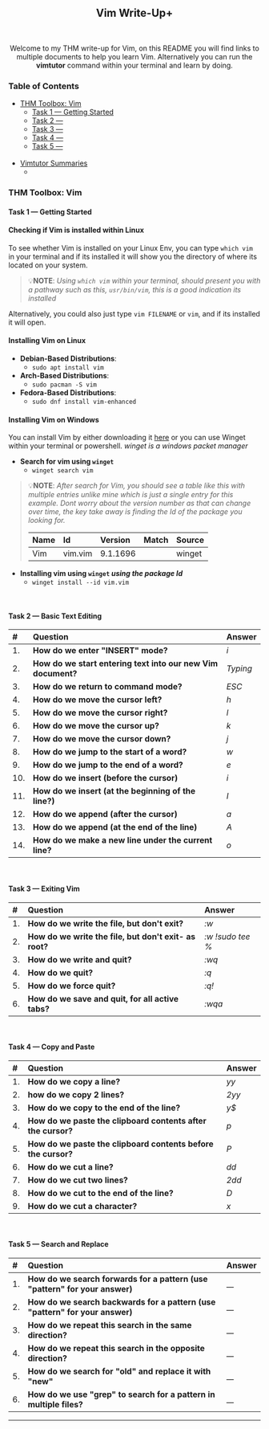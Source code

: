 <div align="center">
    <h2>
        <strong>Vim Write-Up+</strong>
    </h2>
    <br>
    <p>
        Welcome to my THM write-up for Vim, on this README you will find links to multiple documents to help you learn Vim. Alternatively you can run the <strong>vimtutor</strong> command within your terminal and learn by doing.
    </p>
</div>

### Table of Contents

<ul>
    <li>
        <a href="#THM-Toolbox-Vim">THM Toolbox: Vim</a>
        <ul>
            <li>
                <a href="#task-1--getting-started">Task 1 &mdash; Getting Started</a></li>
            <li><a href="#task-2--">Task 2 &mdash;</a></li>
            <li><a href="#task-3--">Task 3 &mdash;</a></li>
            <li><a href="#task-4--">Task 4 &mdash;</a></li>
            <li><a href="#task-5--">Task 5 &mdash;</a></li>
        </ul>
    </li>
    <br>
    <li>
        <a href="#vimtutor-summaries">Vimtutor Summaries</a>
        <ul>
            <li><a href="#"></a></li>
        </ul>
    </li>
</ul>


### THM Toolbox: Vim

#### **Task 1** &mdash; Getting Started
#### Checking if Vim is installed within **Linux**
To see whether Vim is installed on your Linux Env, you can type `which vim` in your terminal and if its installed it will show you the directory of where its located on your system. 

> 💡**NOTE**: _Using `which vim` within your terminal, should present you with a pathway such as this, `usr/bin/vim`, this is a good indication its installed_ 

Alternatively, you could also just type `vim FILENAME` or `vim`, and if its installed it will open.

#### Installing Vim on **Linux**

- **Debian-Based Distributions**:
    - `sudo apt install vim`
- **Arch-Based Distributions**:
    - `sudo pacman -S vim`
- **Fedora-Based Distributions**:
    - `sudo dnf install vim-enhanced`

#### Installing Vim on **Windows**

You can install Vim by either downloading it [here](https://www.vim.org/download.php#pc "Link to download the Vim installer for Windows") or you can use Winget within your terminal or powershell. _winget is a windows packet manager_

- **Search for vim using `winget`**
    - `winget search vim`

> 💡**NOTE**: _After search for Vim, you should see a table like this with multiple entries unlike mine which is just a single entry for this example. Dont worry about the version number as that can change over time, the key take away is finding the Id of the package you looking for._
>
> |Name|Id|Version|Match|Source|
> |:---|:---|:---|:---|:---|
> |Vim|vim.vim|9.1.1696||winget|


- **Installing vim using `winget` _using the package Id_**
    - `winget install --id vim.vim` 

<br>

#### **Task 2 &mdash; Basic Text Editing**

|#|Question|Answer|
|:---|:---|:---|
|1.|**How do we enter "INSERT" mode?**|_i_|
|2.|**How do we start entering text into our new Vim document?**|_Typing_|
|3.|**How do we return to command mode?**|_ESC_|
|4.|**How do we move the cursor left?**|_h_|
|5.|**How do we move the cursor right?**|_l_|
|6.|**How do we move the cursor up?**|_k_|
|7.|**How do we move the cursor down?**|_j_|
|8.|**How do we jump to the start of a word?**|_w_|
|9.|**How do we jump to the end of a word?**|_e_|
|10.|**How do we insert (before the cursor)**|_i_|
|11.|**How do we insert (at the beginning of the line?)**|_I_|
|12.|**How do we append (after the cursor)**|_a_|
|13.|**How do we append (at the end of the line)**|_A_|
|14.|**How do we make a new line under the current line?**|_o_|

<br>

#### **Task 3** &mdash; Exiting Vim

|#|Question|Answer|
|:---|:---|:---|
|1.|**How do we write the file, but don't exit?**|_:w_|
|2.|**How do we write the file, but don't exit- as root?**|_:w !sudo tee %_|
|3.|**How do we write and quit?**|_:wq_|
|4.|**How do we quit?**|_:q_|
|5.|**How do we force quit?**|_:q!_|
|6.|**How do we save and quit, for all active tabs?**|_:wqa_|

<br>

#### **Task 4** &mdash; Copy and Paste

|#|Question|Answer|
|:---|:---|:---|
|1.|**How do we copy a line?**|_yy_|
|2.|**how do we copy 2 lines?**|_2yy_|
|3.|**How do we copy to the end of the line?**|_y$_|
|4.|**How do we paste the clipboard contents after the cursor?**|_p_|
|5.|**How do we paste the clipboard contents before the cursor?**|_P_|
|6.|**How do we cut a line?**|_dd_|
|7.|**How do we cut two lines?**|_2dd_|
|8.|**How do we cut to the end of the line?**|_D_|
|9.|**How do we cut a character?**|_x_|

<br>

#### **Task 5** &mdash; Search and Replace

|#|Question|Answer|
|:---|:---|:---|
|1.|**How do we search forwards for a pattern (use "pattern" for your answer)**|__|
|2.|**How do we search backwards for a pattern (use "pattern" for your answer)**|__|
|3.|**How do we repeat this search in the same direction?**|__|
|4.|**How do we repeat this search in the opposite direction?**|__|
|5.|**How do we search for "old" and replace it with "new"**|__|
|6.|**How do we use "grep" to search for a pattern in multiple files?**|__|

<hr>
